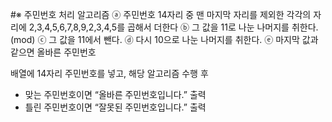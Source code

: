 #※ 주민번호 처리 알고리즘
ⓐ 주민번호 14자리 중 맨 마지막 자리를 제외한 각각의 자리에 2,3,4,5,6,7,8,9,2,3,4,5를 곱해서 더한다
ⓑ 그 값을 11로 나눈 나머지를 취한다. (mod)
ⓒ 그 값을 11에서 뺀다.
ⓓ 다시 10으로 나눈 나머지를 취한다.
ⓔ 마지막 값과 같으면 올바른 주민번호

배열에 14자리 주민번호를 넣고, 해당 알고리즘 수행 후 
- 맞는 주민번호이면    “올바른 주민번호입니다.”  출력
- 틀린 주민번호이면    “잘못된 주민번호입니다.”  출력
